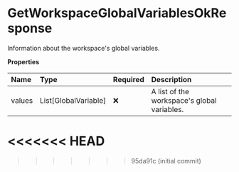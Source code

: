 # GetWorkspaceGlobalVariablesOkResponse

Information about the workspace's global variables.

**Properties**

| Name   | Type                 | Required | Description                                 |
| :----- | :------------------- | :------- | :------------------------------------------ |
| values | List[GlobalVariable] | ❌       | A list of the workspace's global variables. |
<<<<<<< HEAD
=======

<!-- This file was generated by liblab | https://liblab.com/ -->
>>>>>>> 95da91c (initial commit)
